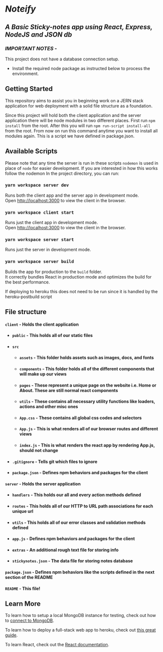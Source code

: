 # _**Noteify**_

## _**A Basic Sticky-notes app using React, Express, NodeJS and JSON db**_

### _**IMPORTANT NOTES**_ - 
This project does not have a database connection setup.
- Install the required node package as instructed below to process the environment.


## Getting Started
This repository aims to assist you in beginning work on a JERN stack application for web deployment with a solid file structure as a foundation. 

Since this project will hold both the client application and the server application there will be node modules in two different places. First run `npm install` from the root. After this you will run `npm run-script install-all` from the root. From now on run this command anytime you want to install all modules again. This is a script we have defined in package.json.


## Available Scripts

Please note that any time the server is run in these scripts `nodemon` is used in place of `node` for easier development. If you are interested in how this works follow the nodemon In the project directory, you can run:

### `yarn workspace server dev`

Runs both the client app and the server app in development mode.<br>
Open [http://localhost:3000](http://localhost:3000) to view the client in the browser.

### `yarn workspace client start`

Runs just the client app in development mode.<br>
Open [http://localhost:3000](http://localhost:3000) to view the client in the browser.


### `yarn workspace server start`

Runs just the server in development mode.<br>


### `yarn workspace server build`

Builds the app for production to the `build` folder.<br>
It correctly bundles React in production mode and optimizes the build for the best performance.

If deploying to heroku this does not need to be run since it is handled by the heroku-postbuild script<br>


## File structure
#### `client` - Holds the client application
- #### `public` - This holds all of our static files
- #### `src`
    - #### `assets` - This folder holds assets such as images, docs, and fonts
    - #### `components` - This folder holds all of the different components that will make up our views
    - #### `pages` - These represent a unique page on the website i.e. Home or About. These are still normal react components
    - #### `utils` - These contains all necessary utility functions like loaders, actions and other misc ones
    - #### `App.css` - These contains all global css codes and selectors
    - #### `App.js` - This is what renders all of our browser routes and different views
    - #### `index.js` - This is what renders the react app by rendering App.js, should not change
- #### `.gitignore` - Tells git which files to ignore
- #### `package.json` - Defines npm behaviors and packages for the client
#### `server` - Holds the server application
- #### `handlers` - This holds our all and every action methods defined
- #### `routes` - This holds all of our HTTP to URL path associations for each unique url
- #### `utils` - This holds all of our error classes and validation methods defined
- #### `app.js` - Defines npm behaviors and packages for the client
- #### `extras` - An additional rough text file for storing info
- #### `stickynotes.json` - The data file for storing notes database
#### `package.json` - Defines npm behaviors like the scripts defined in the next section of the README

#### `README` - This file!

## Learn More
To learn how to setup a local MongoDB instance for testing, check out how to [connect to MongoDB](https://docs.mongodb.com/guides/server/drivers/).

To learn how to deploy a full-stack web app to heroku, check out [this great guide](https://daveceddia.com/deploy-react-express-app-heroku/).

To learn React, check out the [React documentation](https://reactjs.org/).
